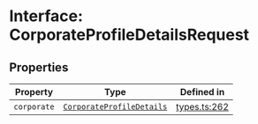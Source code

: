 # Interface: CorporateProfileDetailsRequest

## Properties

| Property | Type | Defined in |
| ------ | ------ | ------ |
| `corporate` | [`CorporateProfileDetails`](/docs/packages/sdk/interfaces/CorporateProfileDetails.md) | [types.ts:262](https://github.com/monerium/js-monorepo/blob/main/packages/sdk/src/types.ts#L262) |
